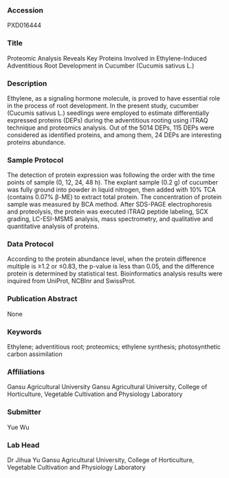 ### Accession
PXD016444

### Title
Proteomic Analysis Reveals Key Proteins Involved in Ethylene-Induced Adventitious Root Development in Cucumber (Cucumis sativus L.)

### Description
Ethylene, as a signaling hormone molecule, is proved to have essential role in the process of root development. In the present study, cucumber (Cucumis sativus L.) seedlings were employed to estimate differentially expressed proteins (DEPs) during the adventitious rooting using iTRAQ technique and proteomics analysis. Out of the 5014 DEPs, 115 DEPs were considered as identified proteins, and among them, 24 DEPs are interesting proteins abundance.

### Sample Protocol
The detection of protein expression was following the order with the time points of sample (0, 12, 24, 48 h). The explant sample (0.2 g) of cucumber was fully ground into powder in liquid nitrogen, then added with 10% TCA (contains 0.07% β-ME) to extract total protein. The concentration of protein sample was measured by BCA method. After SDS-PAGE electrophoresis and proteolysis, the protein was executed iTRAQ peptide labeling, SCX grading, LC-ESI-MSMS analysis, mass spectrometry, and qualitative and quantitative analysis of proteins.

### Data Protocol
According to the protein abundance level, when the protein difference multiple is ≥1.2 or ≤0.83, the p-value is less than 0.05, and the difference protein is determined by statistical test. Bioinformatics analysis results were inquired from UniProt, NCBInr and SwissProt.

### Publication Abstract
None

### Keywords
Ethylene; adventitious root; proteomics; ethylene synthesis; photosynthetic carbon assimilation

### Affiliations
Gansu Agricultural University
Gansu Agricultural University, College of Horticulture, Vegetable Cultivation and Physiology Laboratory

### Submitter
Yue Wu

### Lab Head
Dr Jihua Yu
Gansu Agricultural University, College of Horticulture, Vegetable Cultivation and Physiology Laboratory


